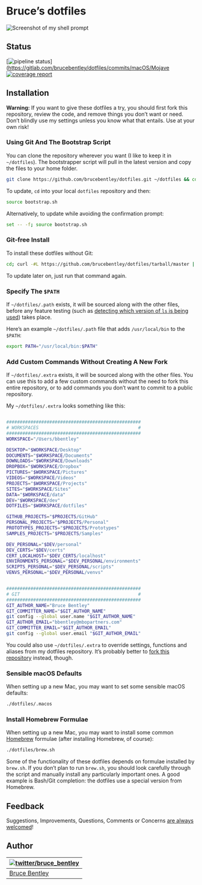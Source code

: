 # Bruce’s dotfiles

![Screenshot of my shell prompt](https://i.imgur.com/rMPcESK.png)

## Status

[![pipeline status](https://gitlab.com/brucebentley/dotfiles/badges/macOS/Mojave/pipeline.svg)](https://gitlab.com/brucebentley/dotfiles/commits/macOS/Mojave
[![coverage report](https://gitlab.com/brucebentley/dotfiles/badges/macOS/Mojave/coverage.svg)](https://gitlab.com/brucebentley/dotfiles/commits/macOS/Mojave)

## Installation

**Warning:** If you want to give these dotfiles a try, you should first fork this repository, review the code, and remove things you don’t want or need. Don’t blindly use my settings unless you know what that entails. Use at your own risk!

### Using Git And The Bootstrap Script

You can clone the repository wherever you want (I like to keep it in `~/dotfiles`). The bootstrapper script will pull in the latest version and copy the files to your home folder.

```bash
git clone https://github.com/brucebentley/dotfiles.git ~/dotfiles && cd ~/dotfiles && source bootstrap.sh
```

To update, `cd` into your local `dotfiles` repository and then:

```bash
source bootstrap.sh
```

Alternatively, to update while avoiding the confirmation prompt:

```bash
set -- -f; source bootstrap.sh
```

### Git-free Install

To install these dotfiles without Git:

```bash
cd; curl -#L https://github.com/brucebentley/dotfiles/tarball/master | tar -xzv --strip-components 1 --exclude={README.md,bootstrap.sh,.macos,LICENSE.txt}
```

To update later on, just run that command again.

### Specify The `$PATH`

If `~/dotfiles/.path` exists, it will be sourced along with the other files, before any feature testing (such as [detecting which version of `ls` is being used](https://github.com/brucebentley/dotfiles/blob/master/.aliases#L23)) takes place.

Here’s an example `~/dotfiles/.path` file that adds `/usr/local/bin` to the `$PATH`:

```bash
export PATH="/usr/local/bin:$PATH"
```

### Add Custom Commands Without Creating A New Fork

If `~/dotfiles/.extra` exists, it will be sourced along with the other files. You can use this to add a few custom commands without the need to fork this entire repository, or to add commands you don’t want to commit to a public repository.

My `~/dotfiles/.extra` looks something like this:

```bash

##################################################
# WORKSPACES                                     #
##################################################
WORKSPACE="/Users/bbentley"

DESKTOP="$WORKSPACE/Desktop"
DOCUMENTS="$WORKSPACE/Documents"
DOWNLOADS="$WORKSPACE/Downloads"
DROPBOX="$WORKSPACE/Dropbox"
PICTURES="$WORKSPACE/Pictures"
VIDEOS="$WORKSPACE/Videos"
PROJECTS="$WORKSPACE/Projects"
SITES="$WORKSPACE/Sites"
DATA="$WORKSPACE/data"
DEV="$WORKSPACE/dev"
DOTFILES="$WORKSPACE/dotfiles"

GITHUB_PROJECTS="$PROJECTS/GitHub"
PERSONAL_PROJECTS="$PROJECTS/Personal"
PROTOTYPES_PROJECTS="$PROJECTS/Prototypes"
SAMPLES_PROJECTS="$PROJECTS/Samples"

DEV_PERSONAL="$DEV/personal"
DEV_CERTS="$DEV/certs"
CERT_LOCALHOST="$DEV_CERTS/localhost"
ENVIRONMENTS_PERSONAL="$DEV_PERSONAL/environments"
SCRIPTS_PERSONAL="$DEV_PERSONAL/scripts"
VENVS_PERSONAL="$DEV_PERSONAL/venvs"


##################################################
# GIT                                            #
##################################################
GIT_AUTHOR_NAME="Bruce Bentley"
GIT_COMMITTER_NAME="$GIT_AUTHOR_NAME"
git config --global user.name "$GIT_AUTHOR_NAME"
GIT_AUTHOR_EMAIL="bbentley@mbopartners.com"
GIT_COMMITTER_EMAIL="$GIT_AUTHOR_EMAIL"
git config --global user.email "$GIT_AUTHOR_EMAIL"

```

You could also use `~/dotfiles/.extra` to override settings, functions and aliases from my dotfiles repository. It’s probably better to [fork this repository](https://github.com/brucebentley/dotfiles/fork) instead, though.

### Sensible macOS Defaults

When setting up a new Mac, you may want to set some sensible macOS defaults:

```bash
./dotfiles/.macos
```

### Install Homebrew Formulae

When setting up a new Mac, you may want to install some common [Homebrew](https://brew.sh/) formulae (after installing Homebrew, of course):

```bash
./dotfiles/brew.sh
```

Some of the functionality of these dotfiles depends on formulae installed by `brew.sh`. If you don’t plan to run `brew.sh`, you should look carefully through the script and manually install any particularly important ones. A good example is Bash/Git completion: the dotfiles use a special version from Homebrew.

## Feedback

Suggestions, Improvements, Questions, Comments or Concerns [are always welcomed](https://github.com/brucebentley/dotfiles/issues)!

## Author

| [![twitter/bruce_bentley](https://secure.gravatar.com/avatar/484adc8a658a351ba4f3b0c92d2353d4?s=70)](http://twitter.com/bruce_bentley "Follow @bruce_bentley on Twitter") |
|---|
| [Bruce Bentley](https://brucebentley.io/) |

